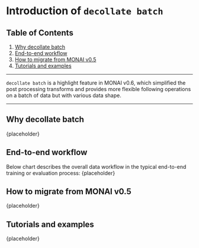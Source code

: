 # Introduction of `decollate batch`

## Table of Contents
1. [Why decollate batch](#why-decollate-batch)
2. [End-to-end workflow](#end-to-end-workflow)
3. [How to migrate from MONAI v0.5](#how-to-migrate-from-monai-v0.5)
4. [Tutorials and examples](#tutorials-and-examples)

---

`decollate batch` is a highlight feature in MONAI v0.6, which simplified the post processing transforms and provides more flexible following operations on a batch of data but with various data shape.

---

## Why decollate batch
{placeholder}

## End-to-end workflow
Below chart describes the overall data workflow in the typical end-to-end training or evaluation process:
{placeholder}

## How to migrate from MONAI v0.5
{placeholder}

## Tutorials and examples
{placeholder}
